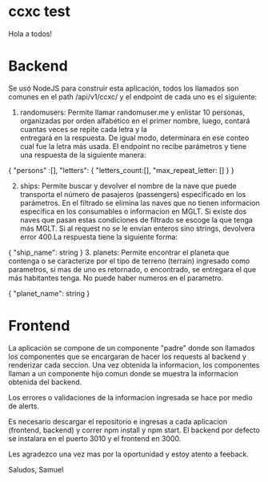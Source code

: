 # ccxc test


Hola a todos!


# Backend

Se usó NodeJS para construir esta aplicación, todos los llamados son comunes en el path /api/v1/ccxc/ y el endpoint de cada uno es el siguiente:

1. randomusers:
  Permite llamar randomuser.me y enlistar 10 personas, organizadas por orden alfabético en el primer nombre, luego, contará cuantas veces se repite cada letra y la   
  entregará en la respuesta. De igual modo, determinara en ese conteo cual fue la letra más usada. El endpoint no recibe parámetros y tiene una respuesta de la     siguiente manera:
  
  {
    "persons" :[],
    "letters": {
        "letters_count:[],
        "max_repeat_letter: []
        }
  }
  
  2. ships:
  Permite buscar y devolver el nombre de la nave que puede transporta el número de pasajeros (passengers) especificado en los parámetros. En el filtrado se elimina las naves que no tienen informacion especifica en los consumables o informacion en MGLT. Si existe dos naves que pasan estas condiciones de filtrado se escoge la que tenga más MGLT. Si al request no se le envian enteros sino strings, devolvera error 400.La respuesta tiene la siguiente forma:
  
  {
    "ship_name": string
  }
 3. planets:
 Permite encontrar el planeta que contenga o se caracterize por el tipo de terreno (terrain) ingresado como parametros, si mas de uno es retornado, o encontrado, se entregara el que más habitantes tenga. No puede haber numeros en el parametro.
 
 {
    "planet_name": string
 }
 
 
 
 # Frontend
 
 La aplicación se compone de un componente "padre" donde son llamados los componentes que se encargaran de hacer los requests al backend y renderizar cada seccion. Una vez obtenida la informacion, los componentes llaman a un componente hijo comun donde se muestra la informacion obtenida del backend.
 
 Los errores o validaciones de la informacion ingresada se hace por medio de alerts.
 
 
 
 Es necesario descargar el repositorio e ingresas a cada aplicacion (frontend, backend) y correr npm install y npm start. El backend por defecto se instalara en el puerto 3010 y el frontend en 3000.
 
 Les agradezco una vez mas por la oportunidad y estoy atento a feeback.
 
 Saludos,
 Samuel
